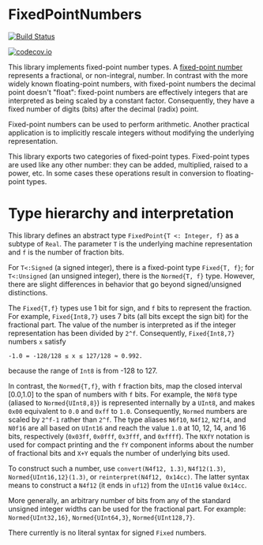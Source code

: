 # FixedPointNumbers

[![Build Status](https://travis-ci.org/JuliaMath/FixedPointNumbers.jl.svg?branch=master)](https://travis-ci.org/JuliaMath/FixedPointNumbers.jl)

[![codecov.io](http://codecov.io/github/JuliaMath/FixedPointNumbers.jl/coverage.svg?branch=master)](http://codecov.io/github/JuliaMath/FixedPointNumbers.jl?branch=master)

This library implements fixed-point number types.  A
[fixed-point number][wikipedia] represents a fractional, or
non-integral, number.  In contrast with the more widely known
floating-point numbers, with fixed-point numbers the decimal point
doesn't "float": fixed-point numbers are effectively integers that are
interpreted as being scaled by a constant factor.  Consequently, they
have a fixed number of digits (bits) after the decimal (radix) point.

Fixed-point numbers can be used to perform arithmetic. Another practical
application is to implicitly rescale integers without modifying the
underlying representation.

This library exports two categories of fixed-point types. Fixed-point types are
used like any other number: they can be added, multiplied, raised to a power,
etc. In some cases these operations result in conversion to floating-point types.

# Type hierarchy and interpretation

This library defines an abstract type `FixedPoint{T <: Integer, f}` as a
subtype of `Real`. The parameter `T` is the underlying machine representation and `f`
is the number of fraction bits.

For `T<:Signed` (a signed integer), there is a fixed-point type
`Fixed{T, f}`; for `T<:Unsigned` (an unsigned integer), there is the
`Normed{T, f}` type. However, there are slight differences in behavior
that go beyond signed/unsigned distinctions.

The `Fixed{T,f}` types use 1 bit for sign, and `f` bits to represent
the fraction. For example, `Fixed{Int8,7}` uses 7 bits (all bits
except the sign bit) for the fractional part. The value of the number
is interpreted as if the integer representation has been divided by
`2^f`. Consequently, `Fixed{Int8,7}` numbers `x` satisfy

```
-1.0 = -128/128 ≤ x ≤ 127/128 ≈ 0.992.
```

because the range of `Int8` is from -128 to 127.

In contrast, the `Normed{T,f}`, with `f` fraction bits, map the closed
interval [0.0,1.0] to the span of numbers with `f` bits.  For example,
the `N0f8` type (aliased to `Normed{UInt8,8}`) is represented
internally by a `UInt8`, and makes `0x00` equivalent to `0.0` and
`0xff` to `1.0`. Consequently, `Normed` numbers are scaled by `2^f-1`
rather than `2^f`.  The type aliases `N6f10`, `N4f12`,
`N2f14`, and `N0f16` are all based on `UInt16` and reach the
value `1.0` at 10, 12, 14, and 16 bits, respectively (`0x03ff`,
`0x0fff`, `0x3fff`, and `0xffff`). The `NXfY` notation is used for
compact printing and the `fY` component informs about the number of
fractional bits and `X+Y` equals the number of underlying bits used.

To construct such a number, use `convert(N4f12, 1.3)`, `N4f12(1.3)`,
`Normed{UInt16,12}(1.3)`, or `reinterpret(N4f12, 0x14cc)`.
The latter syntax means to construct a `N4f12` (it ends in
`uf12`) from the `UInt16` value `0x14cc`.

More generally, an arbitrary number of bits from any of the standard unsigned
integer widths can be used for the fractional part.  For example:
`Normed{UInt32,16}`, `Normed{UInt64,3}`, `Normed{UInt128,7}`.

There currently is no literal syntax for signed `Fixed` numbers.

[wikipedia]: http://en.wikipedia.org/wiki/Fixed-point_arithmetic
